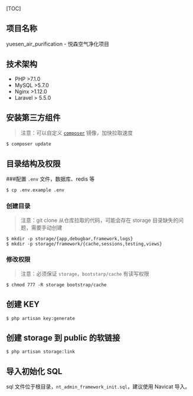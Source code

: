 [TOC]

## 项目名称
yuesen_air_purification - 悦森空气净化项目
## 技术架构
* PHP >7.1.0
* MySQL >5.7.0
* Nginx >1.12.0
* Laravel > 5.5.0
## 安装第三方组件
>注意：可以自定义 [`composer`](https://pkg.phpcomposer.com/) 镜像，加快拉取速度

```
$ composer update
```
## 目录结构及权限
###配置 `.env` 文件，数据库、redis 等
```
$ cp .env.example .env
```
### 创建目录
> 注意：git clone 从仓库拉取的代码，可能会存在 storage 目录缺失的问题，需要手动创建

```
$ mkdir -p storage/{app,debugbar,framework,logs}
$ mkdir -p storage/framework/{cache,sessions,testing,views}
```
### 修改权限
>注意：必须保证 `storage`，`bootstarp/cache` 有读写权限

```
$ chmod 777 -R storage bootstrap/cache
```
## 创建 KEY
```
$ php artisan key:generate
```
## 创建 storage 到 public 的软链接
```
$ php artisan storage:link
```
## 导入初始化 SQL
sql 文件位于根目录，`nt_admin_framework_init.sql`，建议使用 Navicat 导入。
